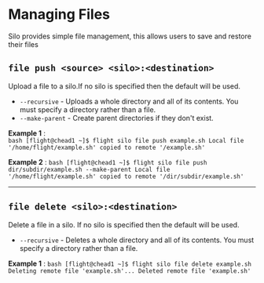 # Managing Files

Silo provides simple file management, this allows users to save and restore their files 

## `file push <source> <silo>:<destination>`

Upload a file to a silo.If no silo is specified then the default will be used.

- `--recursive` - Uploads a whole directory and all of its contents. You must specify a directory rather than a file.
- `--make-parent` - Create parent directories if they don't exist.

**Example 1**
:    
    ```bash
    [flight@chead1 ~]$ flight silo file push example.sh
    Local file '/home/flight/example.sh' copied to remote '/example.sh'
    ```

**Example 2**
: 
    ```bash
    [flight@chead1 ~]$ flight silo file push dir/subdir/example.sh --make-parent
    Local file '/home/flight/example.sh' copied to remote '/dir/subdir/example.sh'
    ```

---

## `file delete <silo>:<destination>`

Delete a file in a silo. If no silo is specified then the default will be used.

- `--recursive` - Deletes a whole directory and all of its contents. You must specify a directory rather than a file.

**Example 1**
: 
    ```bash
    [flight@chead1 ~]$ flight silo file delete example.sh
    Deleting remote file 'example.sh'...
    Deleted remote file 'example.sh'
    ```
